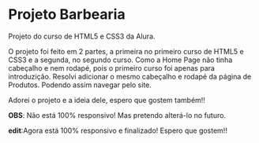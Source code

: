 # Projeto Barbearia
 Projeto do curso de HTML5 e CSS3 da Alura. 
 
 O projeto foi feito em 2 partes, a primeira no primeiro curso de HTML5 e CSS3 e a segunda, no segundo curso. Como a Home Page não tinha cabeçalho e nem rodapé, pois o primeiro curso foi apenas para introduzição. Resolvi adicionar o mesmo cabeçalho e rodapé da página de Produtos. Podendo assim navegar pelo site.
 
 Adorei o projeto e a ideia dele, espero que gostem também!!
 
 <strong>OBS</strong>: Não está 100% responsivo! Mas pretendo alterá-lo no futuro.
 
 <strong>edit</strong>:Agora está 100% responsivo e finalizado! Espero que gostem!!
